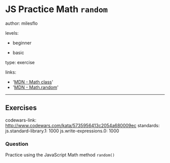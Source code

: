 # JS Practice Math `random`
author: milesflo

levels:

  - beginner

  - basic

type: exercise

links:

  - '[MDN - Math class](https://developer.mozilla.org/en-US/docs/Web/JavaScript/Reference/Global_Objects/Math)'
  - '[MDN - Math.random](https://developer.mozilla.org/en-US/docs/Web/JavaScript/Reference/Global_Objects/Math/random)'

---
## Exercises
codewars-link: http://www.codewars.com/kata/5735956413c2054a680009ec
standards:
  js.standard-library.1: 1000
  js.write-expressions.0: 1000
### Question
Practice using the JavaScript Math method `random()`
